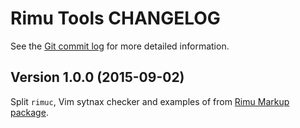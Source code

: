 # Rimu Tools CHANGELOG

See the [Git commit log](https://github.com/srackham/rimu-tools/commits/)
for more detailed information.

## Version 1.0.0 (2015-09-02)
Split `rimuc`, Vim sytnax checker and examples of from [Rimu Markup package](https://github.com/srackham/rimu).
